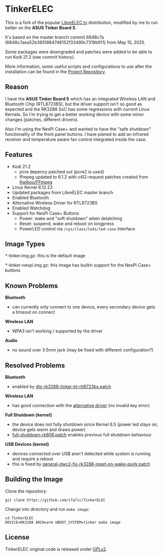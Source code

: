 # TinkerELEC

This is a fork of the popular [LibreELEC.tv](https://github.com/LibreELEC/LibreELEC.tv) distribution, modified by me to run better on the **ASUS Tinker Board S**.

It's based on the master branch commit 6848c7a (6848c7aea52b385f884746152f33499c7319b911) from May 15, 2025.

Some packages were downgraded and patches were added to be able to run Kodi 21.2 (see commit history).

More information, some useful scripts and configurations to use after the installation can be found in the [Project Repository](https://github.com/s7a7ic/TinkerELEC-Project).

## Reason

I have the **ASUS Tinker Board S** which has an integrated Wireless LAN and Bluetooth Chip (RTL8723BS), but the driver support isn't so good as expected and the RK3288 SoC has some regressions with current Linux Kernels. So I'm trying to get a better working device with some minor changes (patches, different drivers).

Also I'm using the NesPi Case+ and wanted to have the "safe shutdown" functionality of the front panel buttons. I have planed to add an infrared receiver and temperature aware fan control integrated inside the case.

## Features

* Kodi 21.2
  * pcre depency patched out (pcre2 is used)
  * ffmpeg updated to 6.1.2 with v4l2-request patches created from [Kwiboo/FFmpeg](https://github.com/Kwiboo/FFmpeg/tree/v4l2-request-n6.1.1)
* Linux Kernel 6.12.23
* Updated packages from LibreELEC master branch
* Enabled Bluetooth
* Alternative Wireless Driver for RTL8723BS
* Enabled Watchdog
* Support for NesPi Case+ Buttons
  * Power: wake and "soft shutdown" when delatching
  * Reset: suspend, wake and reboot on longpress
  * PowerLED control via `/sys/class/leds/led-case` interface

## Image Types

*-tinker.img.gz: this is the default image

*-tinker-nespi.img.gz: this image has builtin support for the NesPi Case+ buttons

## Known Problems

**Bluetooth**
* can currently only connect to one device, every secondary device gets a timeout on connect

**Wireless LAN**
* WPA3 isn't working / supported by the driver

**Audio**
* no sound over 3.5mm jack (may be fixed with different configuration?)

## Resolved Problems

**Bluetooth**
* enabled by [dts-rk3288-tinker-bt-rtl8723bs.patch](projects/Rockchip/patches/linux/tinker-s/dts-rk3288-tinker-bt-rtl8723bs.patch)

**Wireless LAN**
* has good connection with the [alternative driver](packages/linux-drivers/RTL8723BS) (no invalid key error)

**Full Shutdown (kernel)**
* the device does not fully shutdown since Kernel 6.5 (power led stays on, device gets warm and draws power)
* [full-shutdown-rk808.patch](projects/Rockchip/patches/linux/tinker-s/full-shutdown-rk808.patch) enables previous full shutdown behaviour

**USB Devices (kernel)**
* devices connected over USB aren't detected while system is running and require a reboot
* this is fixed by [general-dwc2-fix-rk3288-reset-on-wake-quirk.patch](projects/Rockchip/patches/linux/tinker-s/general-dwc2-fix-rk3288-reset-on-wake-quirk.patch)

## Building the Image

Clone the repository:
```
git clone https://github.com/s7a7ic/TinkerELEC
```

Change into directory and run `make image`:
```
cd TinkerELEC
DEVICE=RK3288 ARCH=arm UBOOT_SYSTEM=tinker make image
```

## License

TinkerELEC original code is released under [GPLv2](https://www.gnu.org/licenses/gpl-2.0.html).
